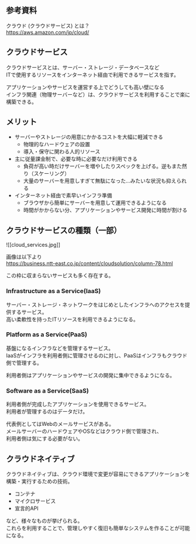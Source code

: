 ## 参考資料
クラウド (クラウドサービス) とは？  
https://aws.amazon.com/jp/cloud/

## クラウドサービス
クラウドサービスとは、サーバー・ストレージ・データベースなど  
ITで使用するリソースをインターネット経由で利用できるサービスを指す。

アプリケーションやサービスを運営する上でどうしても高い壁になる  
インフラ関連（物理サーバーなど）は、クラウドサービスを利用することで楽に構築できる。

## メリット
* サーバーやストレージの用意にかかるコストを大幅に軽減できる
  - 物理的なハードウェアの設置
  - 導入・保守に関わる人的リソース
* 主に従量課金制で、必要な時に必要なだけ利用できる
  - 負荷が高い時だけサーバーを増やしたりスペックを上げる。逆もまた然り（スケーリング）
  - 大量のサーバーを用意しすぎて無駄になった…みたいな状況も抑えられる
* インターネット経由で素早いインフラ準備
  - ブラウザから簡単にサーバーを用意して運用できるようになる
  - 時間がかからない分、アプリケーションやサービス開発に時間が割ける

## クラウドサービスの種類（一部）
![[cloud_services.jpg]]

画像は以下より  
https://business.ntt-east.co.jp/content/cloudsolution/column-78.html

この枠に収まらないサービスも多く存在する。

### Infrastructure as a Service(IaaS)
サーバー・ストレージ・ネットワークをはじめとしたインフラへのアクセスを提供するサービス。  
高い柔軟性を持ったITリソースを利用できるようになる。

### Platform as a Service(PaaS)
基盤になるインフラなどを管理するサービス。  
IaaSがインフラを利用者側に管理させるのに対し、PaaSはインフラもクラウド側で管理する。  

利用者側はアプリケーションやサービスの開発に集中できるようになる。

### Software as a Service(SaaS)
利用者側が完成したアプリケーションを使用できるサービス。  
利用者が管理するのはデータだけ。

代表例としてはWebのメールサービスがある。  
メールサーバーのハードウェアやOSなどはクラウド側で管理され、  
利用者側は気にする必要がない。


## クラウドネイティブ
クラウドネイティブは、クラウド環境で変更が容易にできるアプリケーションを  
構築・実行するための技術。

* コンテナ
* マイクロサービス
* 宣言的API

など、様々なものが挙げられる。  
これらを利用することで、管理しやすく復旧も簡単なシステムを作ることが可能になる。